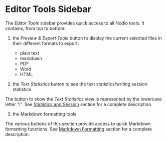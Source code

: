 
# Editor Tools Sidebar

The _Editor Tools_ sidebar provides quick access to all Nodio tools. It contains, from top to bottom:

1. the _Preview & Export Tools_ button to display the current selected files in their different formats to export: 
	- plain text 
	- markdown 
	- PDF 
	- Word 
	- HTML 
 
2. the _Text Statistics_ button to see the text statistics/writing session statistics

The button to show the _Text Statistics_ view is represented by the lowercase letter "i". See [Statistics and Session](#textStatistics) section for a complete description.  

3. the Markdown formatting tools

The various buttons of this section provide access to quick Markdown formatting functions. See [Markdown Formatting](../markdown-ui/#markdownFormatting) section for a complete description.
